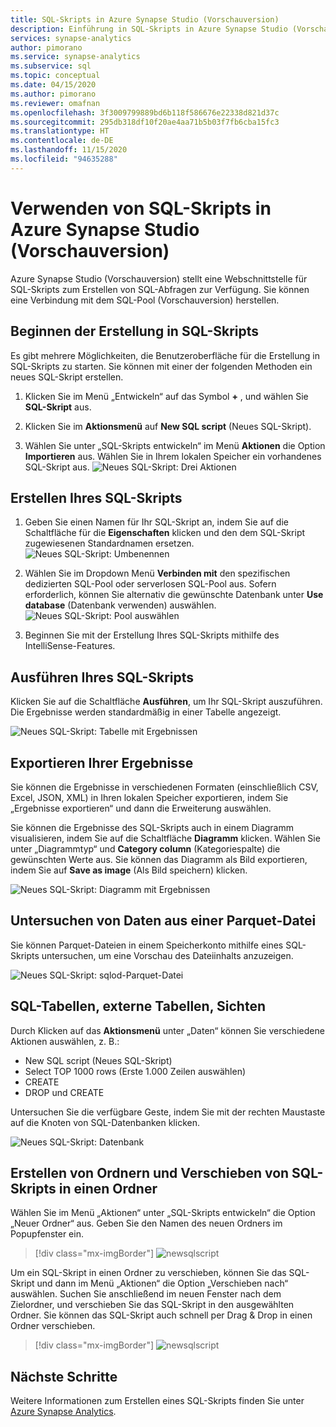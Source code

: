 ```yaml
---
title: SQL-Skripts in Azure Synapse Studio (Vorschauversion)
description: Einführung in SQL-Skripts in Azure Synapse Studio (Vorschauversion)
services: synapse-analytics
author: pimorano
ms.service: synapse-analytics
ms.subservice: sql
ms.topic: conceptual
ms.date: 04/15/2020
ms.author: pimorano
ms.reviewer: omafnan
ms.openlocfilehash: 3f3009799889bd6b118f586676e22338d821d37c
ms.sourcegitcommit: 295db318df10f20ae4aa71b5b03f7fb6cba15fc3
ms.translationtype: HT
ms.contentlocale: de-DE
ms.lasthandoff: 11/15/2020
ms.locfileid: "94635288"
---
```

# <a name="using-sql-scripts-in-azure-synapse-studio-preview"></a>Verwenden von SQL-Skripts in Azure Synapse Studio (Vorschauversion)

Azure Synapse Studio (Vorschauversion) stellt eine Webschnittstelle für SQL-Skripts zum Erstellen von SQL-Abfragen zur Verfügung. Sie können eine Verbindung mit dem SQL-Pool (Vorschauversion) herstellen. 

## <a name="begin-authoring-in-sql-script"></a>Beginnen der Erstellung in SQL-Skripts 

Es gibt mehrere Möglichkeiten, die Benutzeroberfläche für die Erstellung in SQL-Skripts zu starten. Sie können mit einer der folgenden Methoden ein neues SQL-Skript erstellen.

1. Klicken Sie im Menü „Entwickeln“ auf das Symbol **+** , und wählen Sie **SQL-Skript** aus.

2. Klicken Sie im **Aktionsmenü** auf **New SQL script** (Neues SQL-Skript).

3. Wählen Sie unter „SQL-Skripts entwickeln“ im Menü **Aktionen** die Option **Importieren** aus. Wählen Sie in Ihrem lokalen Speicher ein vorhandenes SQL-Skript aus.
![Neues SQL-Skript: Drei Aktionen](media/author-sql-script/new-sql-script-3-actions.png)

## <a name="create-your-sql-script"></a>Erstellen Ihres SQL-Skripts

1. Geben Sie einen Namen für Ihr SQL-Skript an, indem Sie auf die Schaltfläche für die **Eigenschaften** klicken und den dem SQL-Skript zugewiesenen Standardnamen ersetzen. 
![Neues SQL-Skript: Umbenennen](media/author-sql-script/new-sql-script-rename.png)

2. Wählen Sie im Dropdown Menü **Verbinden mit** den spezifischen dedizierten SQL-Pool oder serverlosen SQL-Pool aus. Sofern erforderlich, können Sie alternativ die gewünschte Datenbank unter **Use database** (Datenbank verwenden) auswählen. 
![Neues SQL-Skript: Pool auswählen](media/author-sql-script/new-sql-choose-pool.png)

3. Beginnen Sie mit der Erstellung Ihres SQL-Skripts mithilfe des IntelliSense-Features.

## <a name="run-your-sql-script"></a>Ausführen Ihres SQL-Skripts

Klicken Sie auf die Schaltfläche **Ausführen**, um Ihr SQL-Skript auszuführen. Die Ergebnisse werden standardmäßig in einer Tabelle angezeigt.

![Neues SQL-Skript: Tabelle mit Ergebnissen](media/author-sql-script/new-sql-script-results-table.png)

## <a name="export-your-results"></a>Exportieren Ihrer Ergebnisse

Sie können die Ergebnisse in verschiedenen Formaten (einschließlich CSV, Excel, JSON, XML) in Ihren lokalen Speicher exportieren, indem Sie „Ergebnisse exportieren“ und dann die Erweiterung auswählen.

Sie können die Ergebnisse des SQL-Skripts auch in einem Diagramm visualisieren, indem Sie auf die Schaltfläche **Diagramm** klicken. Wählen Sie unter „Diagrammtyp“ und **Category column** (Kategoriespalte) die gewünschten Werte aus. Sie können das Diagramm als Bild exportieren, indem Sie auf **Save as image** (Als Bild speichern) klicken. 

![Neues SQL-Skript: Diagramm mit Ergebnissen](media/author-sql-script/new-sql-script-results-chart.png)

## <a name="explore-data-from-a-parquet-file"></a>Untersuchen von Daten aus einer Parquet-Datei

Sie können Parquet-Dateien in einem Speicherkonto mithilfe eines SQL-Skripts untersuchen, um eine Vorschau des Dateiinhalts anzuzeigen.

![Neues SQL-Skript: sqlod-Parquet-Datei](media/author-sql-script/new-script-sqlod-parquet.png)

## <a name="sql-tables-external-tables-views"></a>SQL-Tabellen, externe Tabellen, Sichten

Durch Klicken auf das **Aktionsmenü** unter „Daten“ können Sie verschiedene Aktionen auswählen, z. B.:

- New SQL script (Neues SQL-Skript)
- Select TOP 1000 rows (Erste 1.000 Zeilen auswählen)
- CREATE
- DROP und CREATE 
 
Untersuchen Sie die verfügbare Geste, indem Sie mit der rechten Maustaste auf die Knoten von SQL-Datenbanken klicken.
 
![Neues SQL-Skript: Datenbank](media/author-sql-script/new-script-database.png)

## <a name="create-folders-and-move-sql-scripts-into-a-folder"></a>Erstellen von Ordnern und Verschieben von SQL-Skripts in einen Ordner

Wählen Sie im Menü „Aktionen“ unter „SQL-Skripts entwickeln“ die Option „Neuer Ordner“ aus. Geben Sie den Namen des neuen Ordners im Popupfenster ein. 

> [!div class="mx-imgBorder"] 
> ![newsqlscript](./media/author-sql-script/new-sql-script-create-folder.png)

Um ein SQL-Skript in einen Ordner zu verschieben, können Sie das SQL-Skript und dann im Menü „Aktionen“ die Option „Verschieben nach“ auswählen. Suchen Sie anschließend im neuen Fenster nach dem Zielordner, und verschieben Sie das SQL-Skript in den ausgewählten Ordner. Sie können das SQL-Skript auch schnell per Drag & Drop in einen Ordner verschieben.  

> [!div class="mx-imgBorder"] 
> ![newsqlscript](./media/author-sql-script/new-sql-script-move-folder.png)

## <a name="next-steps"></a>Nächste Schritte

Weitere Informationen zum Erstellen eines SQL-Skripts finden Sie unter [Azure Synapse Analytics](https://docs.microsoft.com/azure/synapse-analytics).
